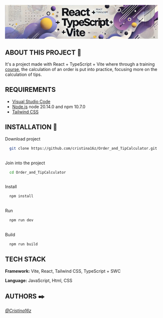 <img src="BannerReadme.jpg"/>

## ABOUT THIS PROJECT 🚀

It's a project made with React + TypeScript + Vite where through a training [course](https://www.udemy.com/course/react-de-principiante-a-experto-creando-mas-de-10-aplicaciones/),
the calculation of an order is put into practice, focusing more on the calculation of tips.


## REQUIREMENTS

- [Visual Studio Code](https://code.visualstudio.com/)
- [Node.js](https://nodejs.org/en) node 20.14.0 and npm 10.7.0
- [Tailwind CSS](https://tailwindcss.com/docs/guides/vite)


## INSTALLATION 🔧
Download project

```bash
  git clone https://github.com/cristina16z/Order_and_TipCalculator.git
```
\
Join into the project
```bash
  cd Order_and_TipCalculator
```
\
Install
```bash
  npm install
```
\
Run
```bash
  npm run dev
```
\
Build
```bash
  npm run build
```


## TECH STACK
**Framework:** Vite, React, Tailwind CSS, TypeScript + SWC

**Language:** JavaScript, Html, CSS


## AUTHORS ✒️
*[@Cristina16z](https://github.com/cristina16z)*